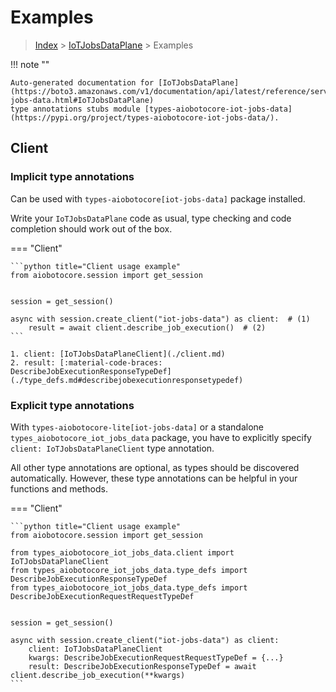 # Examples

> [Index](../README.md) > [IoTJobsDataPlane](./README.md) > Examples

!!! note ""

    Auto-generated documentation for [IoTJobsDataPlane](https://boto3.amazonaws.com/v1/documentation/api/latest/reference/services/iot-jobs-data.html#IoTJobsDataPlane)
    type annotations stubs module [types-aiobotocore-iot-jobs-data](https://pypi.org/project/types-aiobotocore-iot-jobs-data/).

## Client

### Implicit type annotations

Can be used with `types-aiobotocore[iot-jobs-data]` package installed.

Write your `IoTJobsDataPlane` code as usual,
type checking and code completion should work out of the box.



=== "Client"

    ```python title="Client usage example"
    from aiobotocore.session import get_session


    session = get_session()

    async with session.create_client("iot-jobs-data") as client:  # (1)
        result = await client.describe_job_execution()  # (2)
    ```

    1. client: [IoTJobsDataPlaneClient](./client.md)
    2. result: [:material-code-braces: DescribeJobExecutionResponseTypeDef](./type_defs.md#describejobexecutionresponsetypedef) 






### Explicit type annotations

With `types-aiobotocore-lite[iot-jobs-data]`
or a standalone `types_aiobotocore_iot_jobs_data` package, you have to explicitly specify
`client: IoTJobsDataPlaneClient` type annotation.

All other type annotations are optional, as types should be discovered automatically.
However, these type annotations can be helpful in your functions and methods.


=== "Client"

    ```python title="Client usage example"
    from aiobotocore.session import get_session

    from types_aiobotocore_iot_jobs_data.client import IoTJobsDataPlaneClient
    from types_aiobotocore_iot_jobs_data.type_defs import DescribeJobExecutionResponseTypeDef
    from types_aiobotocore_iot_jobs_data.type_defs import DescribeJobExecutionRequestRequestTypeDef


    session = get_session()

    async with session.create_client("iot-jobs-data") as client:
        client: IoTJobsDataPlaneClient
        kwargs: DescribeJobExecutionRequestRequestTypeDef = {...}
        result: DescribeJobExecutionResponseTypeDef = await client.describe_job_execution(**kwargs)
    ```




